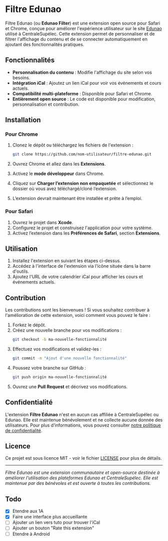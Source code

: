 
# Filtre Edunao

Filtre Edunao (ou **Edunao Filter**) est une extension open source pour Safari et Chrome, conçue pour améliorer l'expérience utilisateur sur le site [Edunao](https://centralesupelec.edunao.com/) utilisé à CentraleSupélec. Cette extension permet de personnaliser et de filtrer l'affichage du contenu et de se connecter automatiquement en ajoutant des fonctionnalités pratiques.

## Fonctionnalités

- **Personnalisation du contenu** : Modifie l'affichage du site selon vos besoins.
- **Intégration iCal** : Ajoutez un lien iCal pour voir vos événements et cours actuels.
- **Compatibilité multi-plateforme** : Disponible pour Safari et Chrome.
- **Entièrement open source** : Le code est disponible pour modification, personnalisation et contribution.

## Installation

### Pour Chrome

1. Clonez le dépôt ou téléchargez les fichiers de l'extension :
   ```bash
   git clone https://github.com/nom-utilisateur/filtre-edunao.git
   ```

2. Ouvrez Chrome et allez dans les **Extensions**.

3. Activez le **mode développeur** dans Chrome.

4. Cliquez sur **Charger l’extension non empaquetée** et sélectionnez le dossier où vous avez téléchargé/cloné l’extension.

5. L’extension devrait maintenant être installée et prête à l’emploi.

### Pour Safari

1. Ouvrez le projet dans **Xcode**.
2. Configurez le projet et construisez l'application pour votre système.
3. Activez l’extension dans les **Préférences de Safari**, section **Extensions**.

## Utilisation

1. Installez l'extension en suivant les étapes ci-dessus.
2. Accédez à l'interface de l'extension via l'icône située dans la barre d'outils.
3. Ajoutez l'URL de votre calendrier iCal pour afficher les cours et événements actuels.

## Contribution

Les contributions sont les bienvenues ! Si vous souhaitez contribuer à l'amélioration de cette extension, voici comment vous pouvez le faire :

1. Forkez le dépôt.
2. Créez une nouvelle branche pour vos modifications :
   ```bash
   git checkout -b ma-nouvelle-fonctionnalité
   ```
3. Effectuez vos modifications et validez-les :
   ```bash
   git commit -m "Ajout d'une nouvelle fonctionnalité"
   ```
4. Poussez votre branche sur GitHub :
   ```bash
   git push origin ma-nouvelle-fonctionnalité
   ```
5. Ouvrez une **Pull Request** et décrivez vos modifications.

## Confidentialité

L'extension **Filtre Edunao** n'est en aucun cas affiliée à CentraleSupélec ou Edunao. Elle est maintenue bénévolement et ne collecte aucune donnée des utilisateurs. Pour plus d’informations, vous pouvez consulter [notre politique de confidentialité](https://bdb.cs-campus.fr/confidentialite).

## Licence

Ce projet est sous licence MIT - voir le fichier [LICENSE](./LICENSE) pour plus de détails.

---

*Filtre Edunao est une extension communautaire et open-source destinée à améliorer l'utilisation des plateformes Edunao et CentraleSupélec. Elle est maintenue par des bénévoles et est ouverte à toutes les contributions.*

## Todo
- [x] Etendre aux 1A
- [x] Faire une interface plus accueillante
- [ ] Ajouter un lien vers tuto pour trouver l'iCal
- [ ] Ajouter un bouton "Rate this extension"
- [ ] Etendre à Android